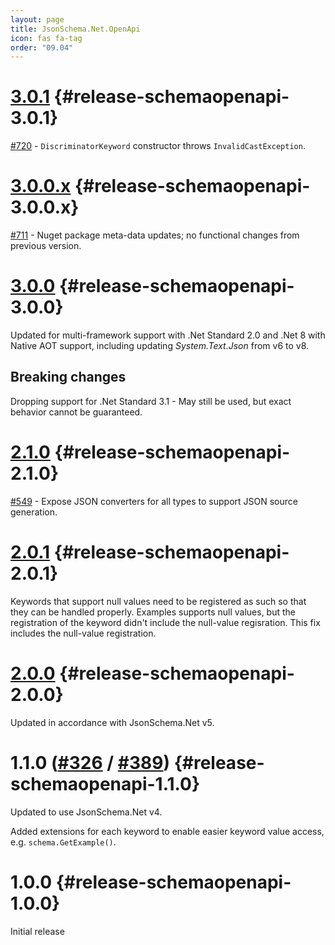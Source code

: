 ```yaml
---
layout: page
title: JsonSchema.Net.OpenApi
icon: fas fa-tag
order: "09.04"
---
```

# [3.0.1](https://github.com/gregsdennis/json-everything/pull/721) {#release-schemaopenapi-3.0.1}

[#720](https://github.com/gregsdennis/json-everything/issues/720) - `DiscriminatorKeyword` constructor throws `InvalidCastException`.

# [3.0.0.x](https://github.com/gregsdennis/json-everything/pull/712) {#release-schemaopenapi-3.0.0.x}

[#711](https://github.com/gregsdennis/json-everything/issues/711) - Nuget package meta-data updates; no functional changes from previous version.

# [3.0.0](https://github.com/gregsdennis/json-everything/pull/619) {#release-schemaopenapi-3.0.0}

Updated for multi-framework support with .Net Standard 2.0 and .Net 8 with Native AOT support, including updating _System.Text.Json_ from v6 to v8.

## Breaking changes

Dropping support for .Net Standard 3.1 - May still be used, but exact behavior cannot be guaranteed. 

# [2.1.0](https://github.com/gregsdennis/json-everything/pull/565) {#release-schemaopenapi-2.1.0}

[#549](https://github.com/gregsdennis/json-everything/issues/549) - Expose JSON converters for all types to support JSON source generation.

# [2.0.1](https://github.com/gregsdennis/json-everything/pull/316) {#release-schemaopenapi-2.0.1}

Keywords that support null values need to be registered as such so that they can be handled properly.  Examples supports null values, but the registration of the keyword didn't include the null-value regisration.  This fix includes the null-value registration.

# [2.0.0](https://github.com/gregsdennis/json-everything/pull/316) {#release-schemaopenapi-2.0.0}

Updated in accordance with JsonSchema.Net v5.

# 1.1.0 ([#326](https://github.com/gregsdennis/json-everything/pull/326) / [#389](https://github.com/gregsdennis/json-everything/pull/389)) {#release-schemaopenapi-1.1.0}

Updated to use JsonSchema.Net v4.

Added extensions for each keyword to enable easier keyword value access, e.g. `schema.GetExample()`.

# 1.0.0 {#release-schemaopenapi-1.0.0}

Initial release
